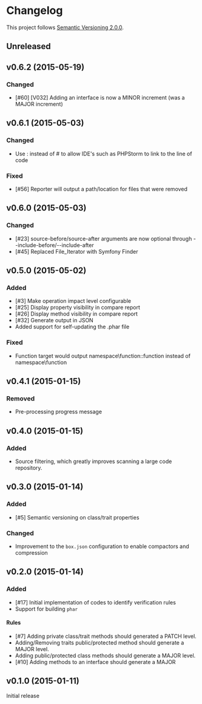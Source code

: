 # Changelog

This project follows [Semantic Versioning 2.0.0](http://semver.org/).

## <a name="unreleased"></a>Unreleased

## <a name="v0.6.2"></a>v0.6.2 (2015-05-19)
### Changed
* [#60] [V032] Adding an interface is now a MINOR increment (was a MAJOR increment)

## <a name="v0.6.1"></a>v0.6.1 (2015-05-03)
### Changed
* Use : instead of # to allow IDE's such as PHPStorm to link to the line of code

### Fixed
* [#56] Reporter will output a path/location for files that were removed

## <a name="v0.6.0"></a>v0.6.0 (2015-05-03)
### Changed
* [#23] source-before/source-after arguments are now optional through --include-before/--include-after
* [#45] Replaced File_Iterator with Symfony Finder

## <a name="v0.5.0"></a>v0.5.0 (2015-05-02)
### Added
* [#3] Make operation impact level configurable
* [#25] Display property visibility in compare report
* [#26] Display method visibility in compare report
* [#32] Generate output in JSON
* Added support for self-updating the .phar file

### Fixed
* Function target would output namespace\function::function instead of namespace\function

## <a name="v0.4.1"></a>v0.4.1 (2015-01-15)
### Removed
* Pre-processing progress message

## <a name="v0.4.0"></a>v0.4.0 (2015-01-15)
### Added
* Source filtering, which greatly improves scanning a large code repository.

## <a name="v0.3.0"></a>v0.3.0 (2015-01-14)
### Added
* [#5] Semantic versioning on class/trait properties

### Changed
* Improvement to the `box.json` configuration to enable compactors and compression

## <a name="v0.2.0"></a>v0.2.0 (2015-01-14)
### Added
* [#17] Initial implementation of codes to identify verification rules
* Support for building `phar`

#### Rules
* [#7] Adding private class/trait methods should generated a PATCH level.
* Adding/Removing traits public/protected method should generate a MAJOR level.
* Adding public/protected class methods should generate a MAJOR level.
* [#10] Adding methods to an interface should generate a MAJOR

## <a name="v0.1.0"></a>v0.1.0 (2015-01-11)

Initial release